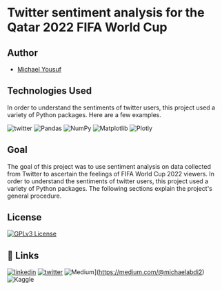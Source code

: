 
# Twitter sentiment analysis for the Qatar 2022 FIFA World Cup
## Author

- [Michael Yousuf](https://github.com/Michael-yousuf123)

## Technologies Used
In order to understand the sentiments of twitter users, this project used a variety of Python packages. 
Here are a few examples.

![twitter](https://img.shields.io/badge/PostgreSQL-316192?style=for-the-badge&logo=postgresql&logoColor=white)
![Pandas](https://img.shields.io/badge/pandas-%23150458.svg?style=for-the-badge&logo=pandas&logoColor=white)
![NumPy](https://img.shields.io/badge/numpy-%23013243.svg?style=for-the-badge&logo=numpy&logoColor=white)
![Matplotlib](https://img.shields.io/badge/Matplotlib-%23ffffff.svg?style=for-the-badge&logo=Matplotlib&logoColor=black)
![Plotly](https://img.shields.io/badge/Plotly-%233F4F75.svg?style=for-the-badge&logo=plotly&logoColor=white)

## Goal

The goal of this project was to use sentiment analysis on data collected from Twitter to ascertain the feelings of FIFA World Cup 2022 viewers. In order to understand the sentiments of twitter users, this project used a variety of Python packages. The following sections explain the project's general procedure.


## License

[![GPLv3 License](https://img.shields.io/badge/License-GPL%20v3-yellow.svg)](https://opensource.org/licenses/)


## 🔗 Links
[![linkedin](https://img.shields.io/badge/linkedin-0A66C2?style=for-the-badge&logo=linkedin&logoColor=white)](https://www.linkedin.com/in/michaelyousuf/)
[![twitter](https://img.shields.io/badge/twitter-1DA1F2?style=for-the-badge&logo=twitter&logoColor=white)](https://twitter.com/mikaelyousuf)
![Medium](https://img.shields.io/badge/Medium-12100E?style=for-the-badge&logo=medium&logoColor=white)](https://medium.com/@michaelabdi2)
![Kaggle](https://img.shields.io/badge/Kaggle-035a7d?style=for-the-badge&logo=kaggle&logoColor=white)